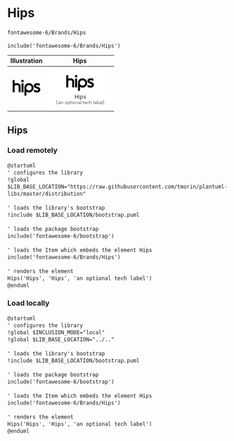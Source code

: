 # Hips


```text
fontawesome-6/Brands/Hips
```

```text
include('fontawesome-6/Brands/Hips')
```



| Illustration | Hips |
| :---: | :---: |
| ![illustration for Illustration](../../fontawesome-6/Brands/Hips.png) | ![illustration for Hips](../../fontawesome-6/Brands/Hips.Local.png) |




## Hips

### Load remotely
```plantuml
@startuml
' configures the library
!global $LIB_BASE_LOCATION="https://raw.githubusercontent.com/tmorin/plantuml-libs/master/distribution"

' loads the library's bootstrap
!include $LIB_BASE_LOCATION/bootstrap.puml

' loads the package bootstrap
include('fontawesome-6/bootstrap')

' loads the Item which embeds the element Hips
include('fontawesome-6/Brands/Hips')

' renders the element
Hips('Hips', 'Hips', 'an optional tech label')
@enduml
```

### Load locally
```plantuml
@startuml
' configures the library
!global $INCLUSION_MODE="local"
!global $LIB_BASE_LOCATION="../.."

' loads the library's bootstrap
!include $LIB_BASE_LOCATION/bootstrap.puml

' loads the package bootstrap
include('fontawesome-6/bootstrap')

' loads the Item which embeds the element Hips
include('fontawesome-6/Brands/Hips')

' renders the element
Hips('Hips', 'Hips', 'an optional tech label')
@enduml
```

